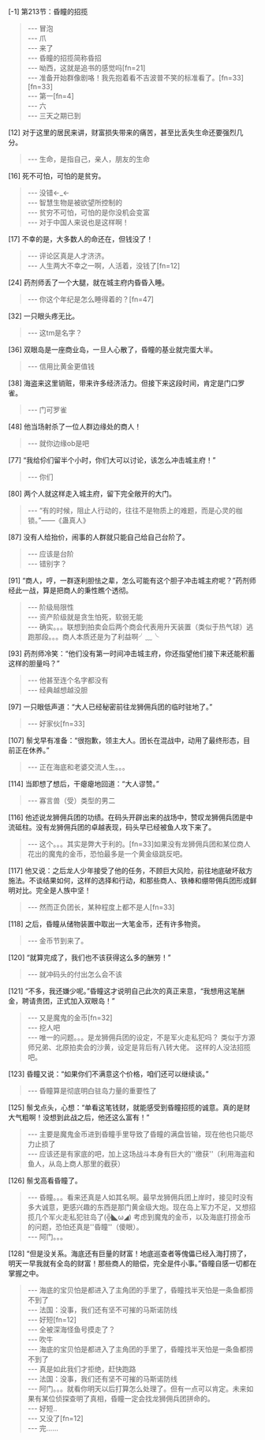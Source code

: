 
[-1] 第213节：昏瞳的招揽
>--- 冒泡<br>
>--- 爪<br>
>--- 来了<br>
>--- 昏瞳的招揽简称昏招<br>
>--- 呦西，这就是追书的感觉吗[fn=21]<br>
>--- 准备开始群像剧咯！我先抱着看不吉波普不笑的标准看了。[fn=33][fn=33]<br>
>--- 第一[fn=4]<br>
>--- 六<br>
>--- 三天之期已到<br>

[12] 对于这里的居民来讲，财富损失带来的痛苦，甚至比丢失生命还要强烈几分。
>--- 生命，是指自己，亲人，朋友的生命<br>

[16] 死不可怕，可怕的是贫穷。
>--- 没错←_←<br>
>--- 智慧生物是被欲望所控制的<br>
>--- 贫穷不可怕，可怕的是你没机会变富<br>
>--- 对于中国人来说也是这样啊！<br>

[17] 不幸的是，大多数人的命还在，但钱没了！
>--- 评论区真是人才济济。<br>
>--- 人生两大不幸之一啊，人活着，没钱了[fn=12]<br>

[24] 药剂师丢了一个大腿，就在城主府内昏昏入睡。
>--- 你这个年纪是怎么睡得着的？[fn=47]<br>

[32] 一只眼头疼无比。
>--- 这tm是名字？<br>

[36] 双眼岛是一座商业岛，一旦人心散了，昏瞳的基业就完蛋大半。
>--- 信用比黄金更值钱<br>

[38] 海盗来这里销赃，带来许多经济活力。但接下来这段时间，肯定是门口罗雀。
>--- 门可罗雀<br>

[48] 他当场射杀了一位人群边缘处的商人！
>--- 就你边缘ob是吧<br>

[77] “我给伱们留半个小时，你们大可以讨论，该怎么冲击城主府！”
>--- 你们<br>

[80] 两个人就这样走入城主府，留下完全敞开的大门。
>--- “有的时候，阻止人行动的，往往不是物质上的难题，而是心灵的枷锁。”——《蛊真人》<br>

[87] 没有人给抬价，闹事的人群就只能自己给自己台阶了。
>--- 应该是台阶<br>
>--- 错别字？<br>

[91] “商人，哼，一群逐利胆怯之辈，怎么可能有这个胆子冲击城主府呢？”药剂师经此一战，算是把商人的秉性瞧个透彻。
>--- 阶级局限性<br>
>--- 资产阶级就是贪生怕死，软弱无能<br>
>--- 确实。。。联想到拍卖会后两个商会代表用升天装置（类似于热气球）逃跑那段。。。商人本质还是为了利益啊╯﹏╰<br>

[93] 药剂师冷笑：“他们没有第一时间冲击城主府，你还指望他们接下来还能积蓄这样的胆量吗？”
>--- 他甚至连个名字都没有<br>
>--- 经典越想越没胆<br>

[97] 一只眼低声道：“大人已经秘密前往龙狮佣兵团的临时驻地了。”
>--- 好家伙[fn=33]<br>

[107] 鬃戈早有准备：“很抱歉，领主大人。团长在混战中，动用了最终形态，目前正在休养。”
>--- 正在海底和老婆交流人生。。。<br>

[114] 当即想了想后，干瘪瘪地回道：“大人谬赞。”
>--- 寡言兽（受）类型的男二<br>

[116] 他述说龙狮佣兵团的功绩。在码头开辟出来的战场中，赞叹龙狮佣兵团是中流砥柱。没有龙狮佣兵团的卓越表现，码头早已经被鱼人攻下来了。
>--- 这个。。。其实是弊大于利的。[fn=33]如果没有龙狮佣兵团和某位商人花出的魔鬼的金币，恐怕最多是一个黄金级跳反吧。<br>

[117] 他又说：之后龙人少年接受了他的任务，不顾巨大风险，前往地底破坏敌方施法。不谈结果如何，这样的选择和行动，和那些商人、铁棒和绷带佣兵团形成鲜明对比。完全是人族中坚！
>--- 然而正负团长，某种程度上都不是人[fn=33]<br>

[118] 之后，昏瞳从储物装置中取出一大笔金币，还有许多物资。
>--- 金币节到来了。<br>

[120] “就算完成了，我们也不该获得这么多的酬劳！”
>--- 就冲码头的付出怎么会不该<br>

[121] “不多，我还嫌少呢。”昏瞳这才说明自己此次的真正来意，“我想用这笔酬金，聘请贵团，正式加入双眼岛！”
>--- 又是魔鬼的金币[fn=32]<br>
>--- 挖人吧<br>
>--- 唯一的问题。。。是龙狮佣兵团的设定，不是军火走私犯吗？  类似于方源师兄弟、北原拍卖会的沙黄，设定是背后有八转大佬。  这样的人没法招揽吧。<br>

[123] 昏瞳又说：“如果你们不满意这个价格，咱们还可以继续谈。”
>--- 昏瞳算是彻底明白驻岛力量的重要性了<br>

[125] 鬃戈点头，心想：“单看这笔钱财，就能感受到昏瞳招揽的诚意。真的是财大气粗啊！没想到此战之后，他还这么富有！”
>--- 主要是魔鬼金币进到昏瞳手里导致了昏瞳的满盘皆输，现在他也只能尽力止损了<br>
>--- 应该还是有家底的吧，加上这场战斗本身有巨大的''缴获''（利用海盗和鱼人，从岛上商人那里的截获）<br>

[126] 鬃戈高看昏瞳了。
>--- 昏瞳。。。看来还真是人如其名啊。最早龙狮佣兵团上岸时，接见时没有多大诚意，更感兴趣的东西是那门黄金级大炮。现在岛上军力不足，又想招揽几个军火走私犯驻岛了(╬◣ω◢)  考虑到魔鬼的金币，以及海底打捞金币的问题，恐怕还真是''昏瞳''（傻眼）。<br>
>--- 阿门。。。<br>

[128] “但是没关系。海底还有巨量的财富！地底巡查者等傀儡已经入海打捞了，明天一早我就有全岛的财富！那些商人的赔偿，完全是件小事。”昏瞳自感一切都在掌握之中。
>--- 海底的宝贝怕是都进入了主角团的手里了，昏瞳找半天怕是一条鱼都捞不到了<br>
>--- 法国：没事，我们还有坚不可摧的马斯诺防线<br>
>--- 好短[fn=12]<br>
>--- 全被深海怪鱼号摸走了？<br>
>--- 吹牛<br>
>--- 海底的宝贝怕是都进入了主角团的手里了，昏瞳找半天怕是一条鱼都捞不到了<br>
>--- 真是如此我们才拒绝，赶快跑路<br>
>--- 法国：没事，我们还有坚不可摧的马斯诺防线<br>
>--- 阿门。。。就看你明天以后打算怎么处理了。但有一点可以肯定。未来如果有某位侦探查明了真相，昏瞳一定会找龙狮佣兵团拼命的。<br>
>--- 好短..<br>
>--- 又没了[fn=12]<br>
>--- 完……<br>
